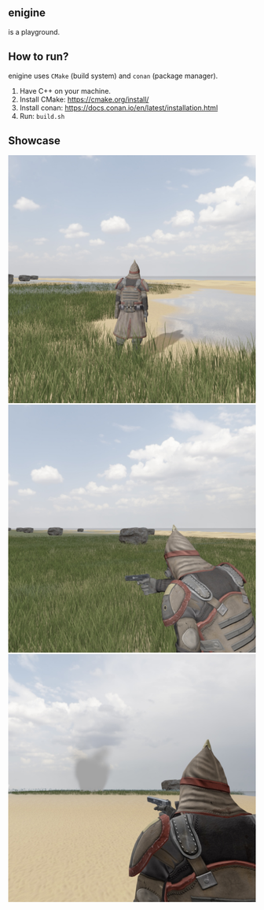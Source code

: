 ## enigine

is a playground.

## How to run?

enigine uses `CMake` (build system) and `conan` (package manager).

1. Have C++ on your machine.
2. Install CMake: https://cmake.org/install/
3. Install conan: https://docs.conan.io/en/latest/installation.html
4. Run: `build.sh`

## Showcase

![1](src/assets/showcase/1.jpg)
![2](src/assets/showcase/2.jpg)
![3](src/assets/showcase/3.jpg)
